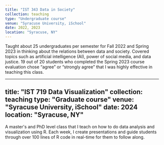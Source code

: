 ```yaml
---
title: "IST 343 Data in Society"
collection: teaching
type: "Undergraduate course"
venue: "Syracuse University, iSchool"
date: 2022, 2023
location: "Syracuse, NY"
---
```

Taught about 25 undergraduates per semester for Fall 2022 and Spring 2023 in thinking about the relations between data and society. Covered topics such as artificial intelligence (AI), power of social media, and data justice. 19 out of 20 students who completed the Spring 2023 course evaluation chose “agree” or “strongly agree” that I was highly effective in teaching this class.

---
title: "IST 719 Data Visualization"
collection: teaching
type: "Graduate course"
venue: "Syracuse University, iSchool"
date: 2024
location: "Syracuse, NY"
---
A master's and PhD level class that I teach on how to do data analysis and visualization using R. Each week, I create presentations and guide students through over 100 lines of R code in real-time for them to follow along.
